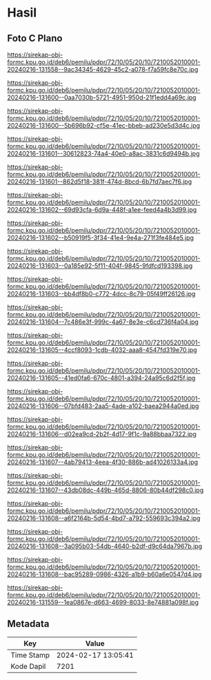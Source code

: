 # Hasil

## Foto C Plano

https://sirekap-obj-formc.kpu.go.id/deb6/pemilu/pdpr/72/10/05/20/10/7210052010001-20240216-131558--9ac34345-4629-45c2-a078-f7a59fc8e70c.jpg

https://sirekap-obj-formc.kpu.go.id/deb6/pemilu/pdpr/72/10/05/20/10/7210052010001-20240216-131600--0aa7030b-5721-4951-950d-21f1edd4a69c.jpg

https://sirekap-obj-formc.kpu.go.id/deb6/pemilu/pdpr/72/10/05/20/10/7210052010001-20240216-131600--5b696b92-cf5e-41ec-bbeb-ad230e5d3d4c.jpg

https://sirekap-obj-formc.kpu.go.id/deb6/pemilu/pdpr/72/10/05/20/10/7210052010001-20240216-131601--30612823-74a4-40e0-a8ac-3831c6d9494b.jpg

https://sirekap-obj-formc.kpu.go.id/deb6/pemilu/pdpr/72/10/05/20/10/7210052010001-20240216-131601--862d5f18-381f-474d-8bcd-6b7fd7aec7f6.jpg

https://sirekap-obj-formc.kpu.go.id/deb6/pemilu/pdpr/72/10/05/20/10/7210052010001-20240216-131602--69d93cfa-6d9a-448f-a1ee-feed4a4b3d99.jpg

https://sirekap-obj-formc.kpu.go.id/deb6/pemilu/pdpr/72/10/05/20/10/7210052010001-20240216-131602--b50919f5-3f34-41e4-9e4a-271f3fe484e5.jpg

https://sirekap-obj-formc.kpu.go.id/deb6/pemilu/pdpr/72/10/05/20/10/7210052010001-20240216-131603--0a185e92-5f11-404f-9845-9fdfcd193398.jpg

https://sirekap-obj-formc.kpu.go.id/deb6/pemilu/pdpr/72/10/05/20/10/7210052010001-20240216-131603--bb4df8b0-c772-4dcc-8c79-05f49ff26126.jpg

https://sirekap-obj-formc.kpu.go.id/deb6/pemilu/pdpr/72/10/05/20/10/7210052010001-20240216-131604--7c486e3f-999c-4a67-8e3e-c6cd736f4a04.jpg

https://sirekap-obj-formc.kpu.go.id/deb6/pemilu/pdpr/72/10/05/20/10/7210052010001-20240216-131605--4ccf8093-1cdb-4032-aaa8-4547fd319e70.jpg

https://sirekap-obj-formc.kpu.go.id/deb6/pemilu/pdpr/72/10/05/20/10/7210052010001-20240216-131605--41ed0fa6-670c-4801-a394-24a95c6d2f5f.jpg

https://sirekap-obj-formc.kpu.go.id/deb6/pemilu/pdpr/72/10/05/20/10/7210052010001-20240216-131606--07bfd483-2aa5-4ade-a102-baea2944a0ed.jpg

https://sirekap-obj-formc.kpu.go.id/deb6/pemilu/pdpr/72/10/05/20/10/7210052010001-20240216-131606--d02ea9cd-2b2f-4d17-9f1c-9a88bbaa7322.jpg

https://sirekap-obj-formc.kpu.go.id/deb6/pemilu/pdpr/72/10/05/20/10/7210052010001-20240216-131607--4ab79413-4eea-4f30-886b-ad41026133a4.jpg

https://sirekap-obj-formc.kpu.go.id/deb6/pemilu/pdpr/72/10/05/20/10/7210052010001-20240216-131607--43db08dc-449b-465d-8806-80b44df298c0.jpg

https://sirekap-obj-formc.kpu.go.id/deb6/pemilu/pdpr/72/10/05/20/10/7210052010001-20240216-131608--a6f2164b-5d54-4bd7-a792-559693c394a2.jpg

https://sirekap-obj-formc.kpu.go.id/deb6/pemilu/pdpr/72/10/05/20/10/7210052010001-20240216-131608--3a095b03-54db-4640-b2df-d9c64da7967b.jpg

https://sirekap-obj-formc.kpu.go.id/deb6/pemilu/pdpr/72/10/05/20/10/7210052010001-20240216-131608--bac95289-0986-4326-a1b9-b60a6e0547d4.jpg

https://sirekap-obj-formc.kpu.go.id/deb6/pemilu/pdpr/72/10/05/20/10/7210052010001-20240216-131559--1ea0867e-d663-4699-8033-8e74881a098f.jpg


## Metadata

| Key        | Value               |
| ---------- | ------------------- |
| Time Stamp | 2024-02-17 13:05:41 |
| Kode Dapil | 7201                |



